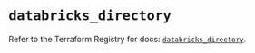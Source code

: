 # `databricks_directory`

Refer to the Terraform Registry for docs: [`databricks_directory`](https://registry.terraform.io/providers/databricks/databricks/1.41.0/docs/resources/directory).
